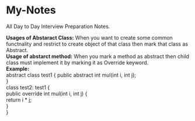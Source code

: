 # My-Notes
All Day to Day Interview Preparation Notes.

<B>Usages of Abstaract Class:</B>
	When you want to create some common functnality and restrict to create object of that class then mark that class as Abstract.<br/>
<B>Usage of abstarct method:</B>
	When you mark a method as abstract then child class must implement it by marking it as Override keyword.<br/>
	<B>Example:</B><br/>
		abstract class test1 { 
		public abstract int mul(int i, int j);  
		}  
		class test2: test1 {  
		public override int mul(int i, int j) {  
		return i * j;  
		}  
		} 
